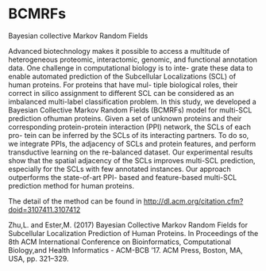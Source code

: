 # BCMRFs
Bayesian collective Markov Random Fields

Advanced biotechnology makes it possible to access a multitude of heterogeneous proteomic, interactomic, genomic, and functional annotation data. One challenge in computational biology is to inte- grate these data to enable automated prediction of the Subcellular Localizations (SCL) of human proteins. For proteins that have mul- tiple biological roles, their correct in silico assignment to different SCL can be considered as an imbalanced multi-label classification problem. In this study, we developed a Bayesian Collective Markov Random Fields (BCMRFs) model for multi-SCL prediction ofhuman proteins. Given a set of unknown proteins and their corresponding protein-protein interaction (PPI) network, the SCLs of each pro- tein can be inferred by the SCLs of its interacting partners. To do so, we integrate PPIs, the adjacency of SCLs and protein features, and perform transductive learning on the re-balanced dataset. Our experimental results show that the spatial adjacency of the SCLs improves multi-SCL prediction, especially for the SCLs with few annotated instances. Our approach outperforms the state-of-art PPI- based and feature-based multi-SCL prediction method for human proteins.

The detail of the method can be found in http://dl.acm.org/citation.cfm?doid=3107411.3107412

Zhu,L. and Ester,M. (2017) Bayesian Collective Markov Random Fields for Subcellular Localization Prediction of Human Proteins. In Proceedings of the 8th ACM International Conference on Bioinformatics, Computational Biology,and Health Informatics - ACM-BCB ’17. ACM Press, Boston, MA, USA, pp. 321–329.

